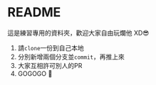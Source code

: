 # README

這是練習專用的資料夾，歡迎大家自由玩爛他 XD😎

1. 請`clone`一份到自己本地
2. 分別新增兩個分支並`commit`，再推上來
3. 大家互相許可別人的PR
4. GOGOGO 🤜
